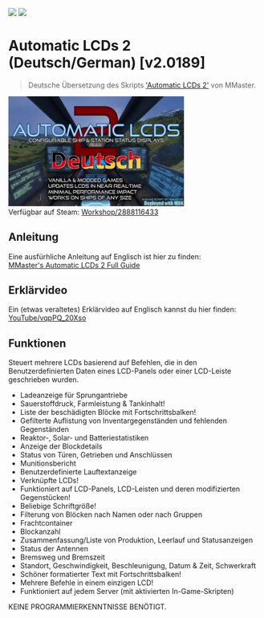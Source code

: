 ![](https://img.shields.io/badge/Version-v2.0189-informational)
[![](https://img.shields.io/badge/Steam-Workshop/2888116433-green)](https://steamcommunity.com/sharedfiles/filedetails/?id=2888116433)
# Automatic LCDs 2 (Deutsch/German) [v2.0189]
> Deutsche Übersetzung des Skripts ['Automatic LCDs 2'](https://steamcommunity.com/sharedfiles/filedetails/?id=822950976) von MMaster.

<img src="/Automatic LCDs 2 (German) [v2.0189]/thumb.png" alt="Connector Guard" width="350px"></img>  
Verfügbar auf Steam: [Workshop/2888116433](https://steamcommunity.com/sharedfiles/filedetails/?id=2888116433)


## Anleitung
Eine ausfürhliche Anleitung auf Englisch ist hier zu finden:  
[MMaster's Automatic LCDs 2 Full Guide](https://steamcommunity.com/sharedfiles/filedetails/?id=407158161)


## Erklärvideo
Ein (etwas veraltetes) Erklärvideo auf Englisch kannst du hier finden:  
[YouTube/vqpPQ_20Xso](https://youtu.be/vqpPQ_20Xso)


## Funktionen
Steuert mehrere LCDs basierend auf Befehlen, die in den Benutzerdefinierten Daten eines LCD-Panels oder einer LCD-Leiste geschrieben wurden.
  * Ladeanzeige für Sprungantriebe
  * Sauerstoffdruck, Farmleistung & Tankinhalt!
  * Liste der beschädigten Blöcke mit Fortschrittsbalken!
  * Gefilterte Auflistung von Inventargegenständen und fehlenden Gegenständen
  * Reaktor-, Solar- und Batteriestatistiken
  * Anzeige der Blockdetails
  * Status von Türen, Getrieben und Anschlüssen
  * Munitionsbericht
  * Benutzerdefinierte Lauftextanzeige
  * Verknüpfte LCDs!
  * Funktioniert auf LCD-Panels, LCD-Leisten und deren modifizierten Gegenstücken!
  * Beliebige Schriftgröße!
  * Filterung von Blöcken nach Namen oder nach Gruppen
  * Frachtcontainer
  * Blockanzahl
  * Zusammenfassung/Liste von Produktion, Leerlauf und Statusanzeigen
  * Status der Antennen
  * Bremsweg und Bremszeit
  * Standort, Geschwindigkeit, Beschleunigung, Datum & Zeit, Schwerkraft
  * Schöner formatierter Text mit Fortschrittsbalken!
  * Mehrere Befehle in einem einzigen LCD!
  * Funktioniert auf jedem Server (mit aktivierten In-Game-Skripten)

KEINE PROGRAMMIERKENNTNISSE BENÖTIGT.
